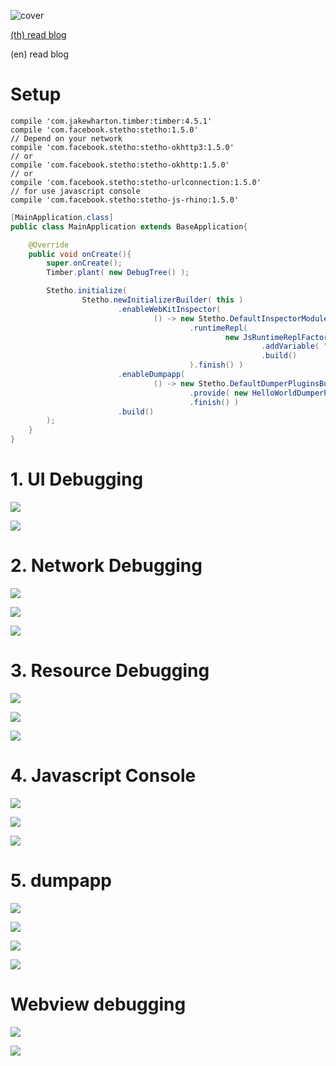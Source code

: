 ![cover](./pictures/cover.png)


[(th) read blog](https://blog.nextzy.me/stetho-debugging-tools-95780f3c194)

(en) read blog

# Setup

```
compile 'com.jakewharton.timber:timber:4.5.1'
compile 'com.facebook.stetho:stetho:1.5.0'
// Depend on your network
compile 'com.facebook.stetho:stetho-okhttp3:1.5.0'
// or
compile 'com.facebook.stetho:stetho-okhttp:1.5.0'
// or
compile 'com.facebook.stetho:stetho-urlconnection:1.5.0'
// for use javascript console
compile 'com.facebook.stetho:stetho-js-rhino:1.5.0'
```

```java
[MainApplication.class]
public class MainApplication extends BaseApplication{

    @Override
    public void onCreate(){
        super.onCreate();
        Timber.plant( new DebugTree() );

        Stetho.initialize(
                Stetho.newInitializerBuilder( this )
                        .enableWebKitInspector(
                                () -> new Stetho.DefaultInspectorModulesBuilder( MainApplication.this )
                                        .runtimeRepl(
                                                new JsRuntimeReplFactoryBuilder( MainApplication.this )
                                                        .addVariable( "foo", "Assign to foo variable" )
                                                        .build()
                                        ).finish() )
                        .enableDumpapp(
                                () -> new Stetho.DefaultDumperPluginsBuilder( MainApplication.this )
                                        .provide( new HelloWorldDumperPlugin() )
                                        .finish() )
                        .build()
        );
    }
}
```

# 1. UI Debugging

![](./pictures/ui_debugging_1.png)

![](./pictures/ui_debugging_2.png)

# 2. Network Debugging

![](./pictures/network_debugging_1.png)

![](./pictures/network_debugging_2.png)

![](./pictures/network_debugging_3.png)

# 3. Resource Debugging

![](./pictures/resource_debugging_1.png)

![](./pictures/resource_debugging_2.png)

![](./pictures/resource_debugging_3.png)

# 4. Javascript Console

![](./pictures/javascript_console_1.png)

![](./pictures/javascript_console_2.png)

![](./pictures/javascript_console_3.png)

# 5. dumpapp

![](./pictures/dumpapp_1.png)

![](./pictures/dumpapp_2.png)

![](./pictures/dumpapp_3.png)

![](./pictures/dumpapp_4.png)


# Webview debugging

![](./pictures/webview_1.png)

![](./pictures/webview_2.png)
